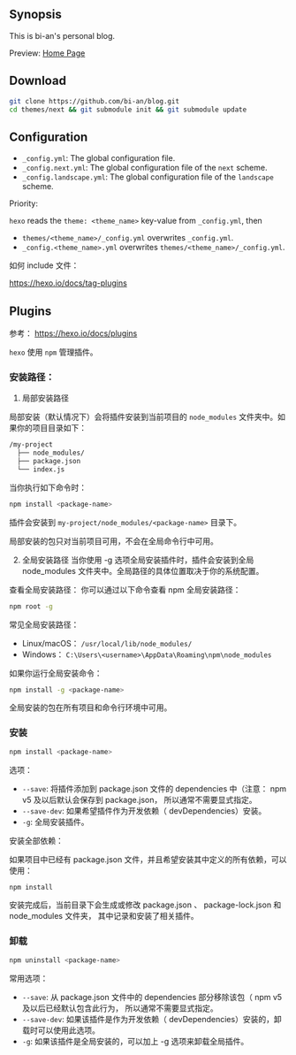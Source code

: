 ## Synopsis

This is bi-an's personal blog.

Preview: [Home Page](https://bi-an.github.io/blog)

## Download

```bash
git clone https://github.com/bi-an/blog.git
cd themes/next && git submodule init && git submodule update
```

## Configuration

- `_config.yml`: The global configuration file.
- `_config.next.yml`: The global configuration file of the `next` scheme.
- `_config.landscape.yml`: The global configuration file of the `landscape` scheme.

Priority:

`hexo` reads the `theme: <theme_name>` key-value from `_config.yml`, then
- `themes/<theme_name>/_config.yml` overwrites `_config.yml`.
- `_config.<theme_name>.yml` overwrites `themes/<theme_name>/_config.yml`.

如何 include 文件：

https://hexo.io/docs/tag-plugins

## Plugins

参考： https://hexo.io/docs/plugins

`hexo` 使用 `npm` 管理插件。

### 安装路径：

1. 局部安装路径

局部安装（默认情况下）会将插件安装到当前项目的 `node_modules` 文件夹中。如果你的项目目录如下：

```bash
/my-project
  ├── node_modules/
  ├── package.json
  └── index.js
```

当你执行如下命令时：

```bash
npm install <package-name>
```

插件会安装到 `my-project/node_modules/<package-name>` 目录下。

局部安装的包只对当前项目可用，不会在全局命令行中可用。


2. 全局安装路径
当你使用 -g 选项全局安装插件时，插件会安装到全局 node_modules 文件夹中。全局路径的具体位置取决于你的系统配置。

查看全局安装路径：
你可以通过以下命令查看 npm 全局安装路径：

```bash
npm root -g
```

常见全局安装路径：
* Linux/macOS： `/usr/local/lib/node_modules/`
* Windows： `C:\Users\<username>\AppData\Roaming\npm\node_modules`

如果你运行全局安装命令：

```bash
npm install -g <package-name>
```

全局安装的包在所有项目和命令行环境中可用。

### 安装

```bash
npm install <package-name>
```

选项：

* `--save`: 将插件添加到 package.json 文件的 dependencies 中（注意： npm v5 及以后默认会保存到 package.json，
所以通常不需要显式指定。
* `--save-dev`: 如果希望插件作为开发依赖（ devDependencies）安装。
* `-g`: 全局安装插件。

安装全部依赖：

如果项目中已经有 package.json 文件，并且希望安装其中定义的所有依赖，可以使用：

```bash
npm install
```

安装完成后，当前目录下会生成或修改 package.json 、 package-lock.json 和 node_modules 文件夹，
其中记录和安装了相关插件。

### 卸载

```bash
npm uninstall <package-name>
```

常用选项：

* `--save`: 从 package.json 文件中的 dependencies 部分移除该包（ npm v5 及以后已经默认包含此行为，
所以通常不需要显式指定。
* `--save-dev`: 如果该插件是作为开发依赖（ devDependencies）安装的，卸载时可以使用此选项。
* `-g`: 如果该插件是全局安装的，可以加上 -g 选项来卸载全局插件。
